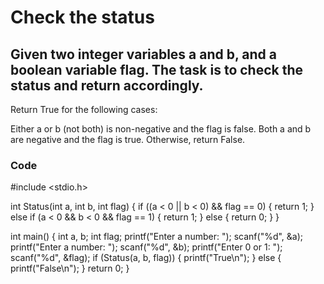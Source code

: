 # Check the status

## Given two integer variables a and b, and a boolean variable flag. The task is to check the status and return accordingly.

  Return True for the following cases:

  Either a or b (not both) is non-negative and the flag is false.
  Both a and b are negative and the flag is true.
  Otherwise, return False.

### Code
#include <stdio.h>

int Status(int a, int b, int flag) {
    if ((a < 0 || b < 0) && flag == 0) {
        return 1;
    }
    else if (a < 0 && b < 0 && flag == 1) {
        return 1;
    }
    else {
        return 0;
    }
}

int main() {
    int a, b;
    int flag;
    printf("Enter a number: ");
    scanf("%d", &a);
    printf("Enter a number: ");
    scanf("%d", &b);
    printf("Enter 0 or 1: ");
    scanf("%d", &flag);
    if (Status(a, b, flag)) {
        printf("True\n");
    } else {
        printf("False\n");
    }
    return 0;
}
